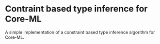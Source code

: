 Contraint based type inference for Core-ML
============================

A simple implementation of a constraint based type inference algorithm
for Core-ML.
